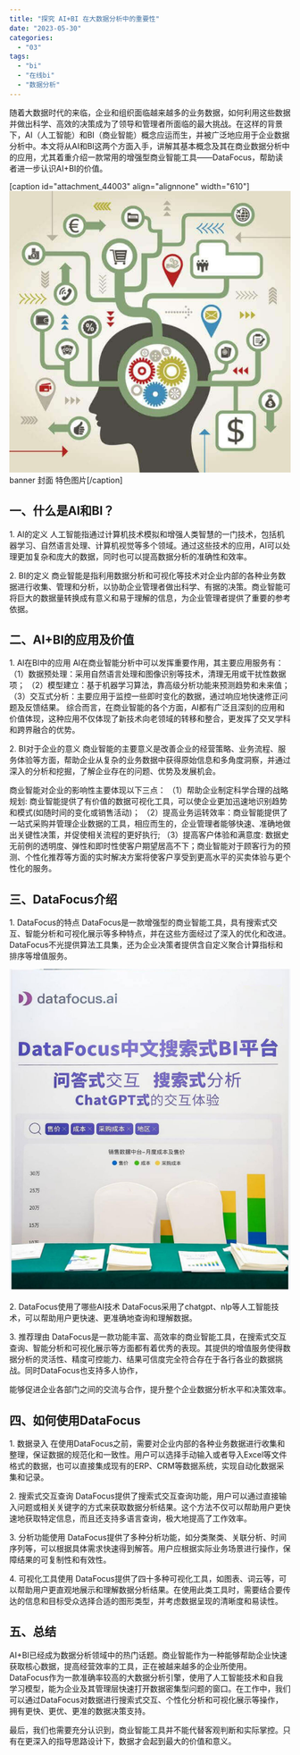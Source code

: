 ```yaml
---
title: "探究 AI+BI 在大数据分析中的重要性"
date: "2023-05-30"
categories: 
  - "03"
tags: 
  - "bi"
  - "在线bi"
  - "数据分析"
---
```


随着大数据时代的来临，企业和组织面临越来越多的业务数据，如何利用这些数据并做出科学、高效的决策成为了领导和管理者所面临的最大挑战。在这样的背景下，AI（人工智能）和BI（商业智能）概念应运而生，并被广泛地应用于企业数据分析中。本文将从AI和BI这两个方面入手，讲解其基本概念及其在商业数据分析中的应用，尤其着重介绍一款常用的增强型商业智能工具——DataFocus，帮助读者进一步认识AI+BI的价值。

\[caption id="attachment\_44003" align="alignnone" width="610"\]![blob.jpeg](images/1664243882-blob-jpeg.jpeg) banner 封面 特色图片\[/caption\]

## 一、什么是AI和BI？

1\. AI的定义 人工智能指通过计算机技术模拟和增强人类智慧的一门技术，包括机器学习、自然语言处理、计算机视觉等多个领域。通过这些技术的应用，AI可以处理更加复杂和庞大的数据，同时也可以提高数据分析的准确性和效率。

2\. BI的定义 商业智能是指利用数据分析和可视化等技术对企业内部的各种业务数据进行收集、管理和分析，以协助企业管理者做出科学、有据的决策。商业智能可将巨大的数据量转换成有意义和易于理解的信息，为企业管理者提供了重要的参考依据。

## 二、AI+BI的应用及价值

1\. AI在BI中的应用 AI在商业智能分析中可以发挥重要作用，其主要应用服务有： （1）数据预处理：采用自然语言处理和图像识别等技术，清理无用或干扰性数据项； （2）模型建立：基于机器学习算法，靠高级分析功能来预测趋势和未来值； （3）交互式分析：主要应用于监控一些即时变化的数据，通过响应地快速修正问题及反馈结果。 综合而言，在商业智能的各个方面，AI都有广泛且深刻的应用和价值体现，这种应用不仅体现了新技术向老领域的转移和整合，更发挥了交叉学科和跨界融合的优势。

2\. BI对于企业的意义 商业智能的主要意义是改善企业的经营策略、业务流程、服务体验等方面，帮助企业从复杂的业务数据中获得原始信息和多角度洞察，并通过深入的分析和挖掘，了解企业存在的问题、优势及发展机会。

商业智能对企业的影响性主要体现以下三点： （1）帮助企业制定科学合理的战略规划: 商业智能提供了有价值的数据可视化工具，可以使企业更加迅速地识别趋势和模式(如随时间的变化或销售活动)； （2）提高业务运转效率：商业智能提供了一站式采购并管理企业数据的工具，相应而生的，企业管理者能够快速、准确地做出关键性决策，并促使相关流程的更好执行; （3）提高客户体验和满意度: 数据史无前例的透明度、弹性和即时性使客户期望居高不下；商业智能对于顾客行为的预测、个性化推荐等方面的实时解决方案将使客户享受到更高水平的买卖体验与更个性化的服务。

## 三、DataFocus介绍

1\. DataFocus的特点 DataFocus是一款增强型的商业智能工具，具有搜索式交互、智能分析和可视化展示等多种特点，并在这些方面经过了深入的优化和改进。DataFocus不光提供算法工具集，还为企业决策者提供含自定义聚合计算指标和排序等增值服务。

![](images/1684995450-DataFocus%E5%B1%95%E4%BD%8D.jpg)

2\. DataFocus使用了哪些AI技术 DataFocus采用了chatgpt、nlp等人工智能技术，可以帮助用户更快速、更准确地查询和理解数据。

3\. 推荐理由 DataFocus是一款功能丰富、高效率的商业智能工具，在搜索式交互查询、智能分析和可视化展示等方面都有着优秀的表现。其提供的增值服务使得数据分析的灵活性、精度可控能力、结果可信度完全符合存在于各行各业的数据挑战。同时DataFocus也支持多人协作，

能够促进企业各部门之间的交流与合作，提升整个企业数据分析水平和决策效率。

## 四、如何使用DataFocus

1\. 数据录入 在使用DataFocus之前，需要对企业内部的各种业务数据进行收集和整理，保证数据的规范化和一致性。用户可以选择手动输入或者导入Excel等文件格式的数据，也可以直接集成现有的ERP、CRM等数据系统，实现自动化数据采集和记录。

2\. 搜索式交互查询 DataFocus提供了搜索式交互查询功能，用户可以通过直接输入问题或相关关键字的方式来获取数据分析结果。这个方法不仅可以帮助用户更快速地获取特定信息，而且还支持多语言查询，极大地提高了工作效率。

3\. 分析功能使用 DataFocus提供了多种分析功能，如分类聚类、关联分析、时间序列等，可以根据具体需求快速得到解答。用户应根据实际业务场景进行操作，保障结果的可复制性和有效性。

4\. 可视化工具使用 DataFocus提供了四十多种可视化工具，如图表、词云等，可以帮助用户更直观地展示和理解数据分析结果。在使用此类工具时，需要结合要传达的信息和目标受众选择合适的图形类型，并考虑数据呈现的清晰度和易读性。

## 五、总结

AI+BI已经成为数据分析领域中的热门话题。商业智能作为一种能够帮助企业快速获取核心数据，提高经营效率的工具，正在被越来越多的企业所使用。DataFocus作为一款准确率较高的大数据分析引擎，使用了人工智能技术和自我学习模型，能为企业及其管理层快速打开数据密集型问题的窗口。在工作中，我们可以通过DataFocus对数据进行搜索式交互、个性化分析和可视化展示等操作，拥有更快、更优、更准的数据决策支持。

最后，我们也需要充分认识到，商业智能工具并不能代替客观判断和实际掌控。只有在更深入的指导思路设计下，数据才会起到最大的价值和意义。
